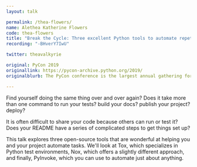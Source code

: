 ```yaml
---
layout: talk

permalink: /thea-flowers/
name: Alethea Katherine Flowers
code: thea-flowers
title: "Break the Cycle: Three excellent Python tools to automate repetitive tasks"
recording: "-BHverY7IwU"

twitter: theavalkyrie

original: PyCon 2019
originallink: https://pycon-archive.python.org/2019/
originalblurb: The PyCon conference is the largest annual gathering for the community using and developing the open-source Python programming language. It is produced and underwritten by the Python Software Foundation, the 501(c)(3) nonprofit organization dedicated to advancing and promoting Python. Through PyCon, the PSF advances its mission of growing the international community of Python programmers.

---
```


Find yourself doing the same thing over and over again? Does it take more than one command to run your tests? build your docs? publish your project? deploy?

It is often difficult to share your code because others can run or test it? Does your README have a series of complicated steps to get things set up?

This talk explores three open-source tools that are wonderful at helping you and your project automate tasks. We'll look at Tox, which specializes in Python test environments, Nox, which offers a slightly different approach, and finally, PyInvoke, which you can use to automate just about anything.
